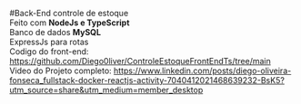 #Back-End controle de estoque<br>
Feito com <b>NodeJs e TypeScript</b><br>
Banco de dados <b>MySQL</b><br>
ExpressJs para rotas<br>
Codigo do front-end: https://github.com/Diego0liver/ControleEstoqueFrontEndTs/tree/main<br>
Video do Projeto completo: https://www.linkedin.com/posts/diego-oliveira-fonseca_fullstack-docker-reactjs-activity-7040412021468639232-BsK5?utm_source=share&utm_medium=member_desktop


